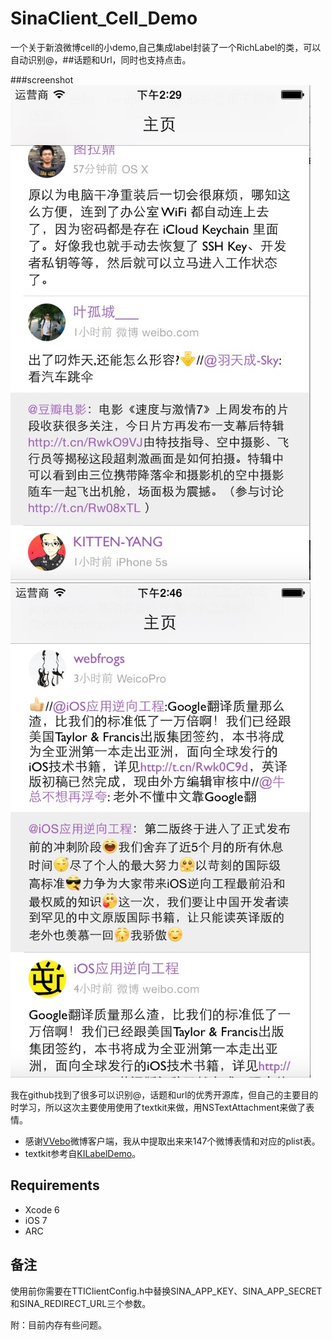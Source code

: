 # SinaClient_Cell_Demo
一个关于新浪微博cell的小demo,自己集成label封装了一个RichLabel的类，可以自动识别@，##话题和Url，同时也支持点击。

###screenshot<br>
[![显示效果图1](images/screenshot_001.png)](images/screenshot_001.jpg)
[![显示效果图2](images/screenshot_002.png)](images/screenshot_002.png)
</br>

我在github找到了很多可以识别@，话题和url的优秀开源库，但自己的主要目的时学习，所以这次主要使用使用了textkit来做，用NSTextAttachment来做了表情。

* 感谢[VVebo](https://appsto.re/cn/TNu_N.i)微博客户端，我从中提取出来来147个微博表情和对应的plist表。
* textkit参考自[KILabelDemo](https://github.com/Krelborn/KILabel)。


## Requirements

* Xcode 6
* iOS 7
* ARC

## 备注
使用前你需要在TTIClientConfig.h中替换SINA_APP_KEY、SINA_APP_SECRET和SINA_REDIRECT_URL三个参数。


附：目前内存有些问题。


